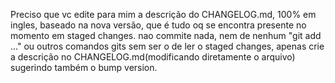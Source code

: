Preciso que vc edite para mim a descrição do CHANGELOG.md, 100% em ingles, baseado na nova versão, que é tudo oq se encontra presente no momento em staged changes. nao commite nada, nem de nenhum "git add ..." ou outros comandos gits sem ser o de ler o staged changes, apenas crie a descrição no CHANGELOG.md(modificando diretamente o arquivo) sugerindo também o bump version.
